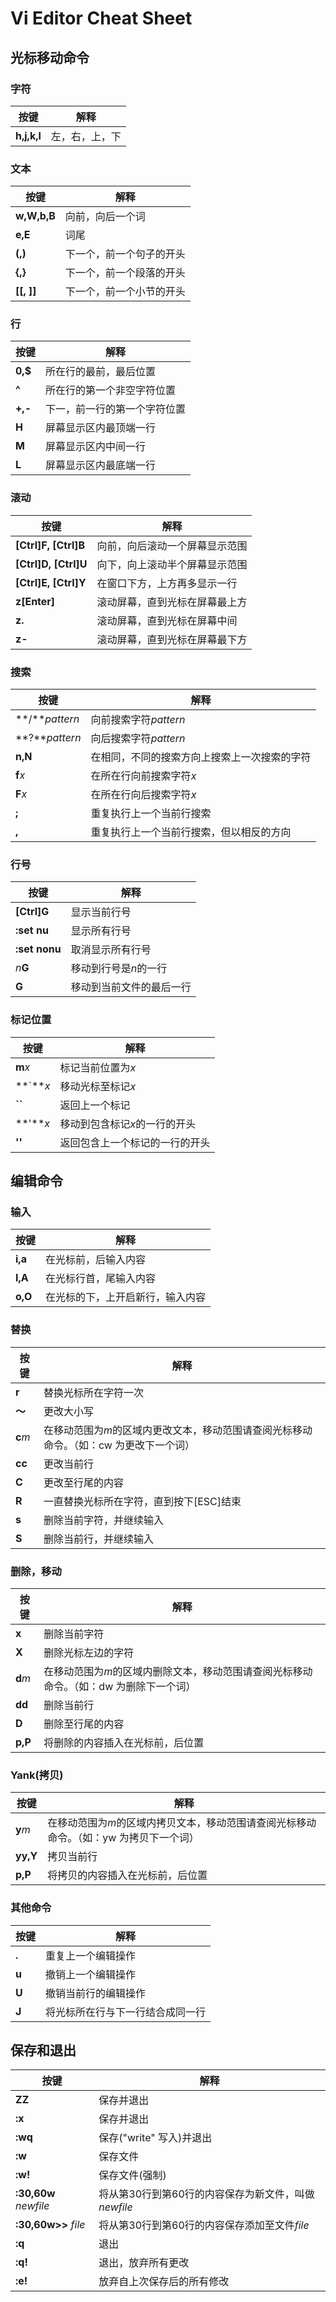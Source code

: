 # Vi Editor Cheat Sheet

## 光标移动命令
### 字符
| 按键 | 解释 |
|---|---|
| **h,j,k,l** | 左，右，上，下 |
### 文本
| 按键 | 解释 |
|---|---|
| **w,W,b,B** | 向前，向后一个词 |
| **e,E** | 词尾 |
| **(,)** | 下一个，前一个句子的开头 |
| **{,}** | 下一个，前一个段落的开头 |
| **[[, ]]** | 下一个，前一个小节的开头 |
### 行
| 按键 | 解释 |
|---|---|
| **0,$** | 所在行的最前，最后位置 |
| **^** | 所在行的第一个非空字符位置 |
| **+,-** | 下一，前一行的第一个字符位置 |
| **H** | 屏幕显示区内最顶端一行 |
| **M** | 屏幕显示区内中间一行 |
| **L** | 屏幕显示区内最底端一行 |
### 滚动
| 按键 | 解释 |
|---|---|
| **[Ctrl]F, [Ctrl]B** | 向前，向后滚动一个屏幕显示范围 |
| **[Ctrl]D, [Ctrl]U** | 向下，向上滚动半个屏幕显示范围 |
| **[Ctrl]E, [Ctrl]Y** | 在窗口下方，上方再多显示一行 |
| **z[Enter]** | 滚动屏幕，直到光标在屏幕最上方 |
| **z.** | 滚动屏幕，直到光标在屏幕中间 |
| **z-** | 滚动屏幕，直到光标在屏幕最下方 |
### 搜索
| 按键 | 解释 |
|---|---|
| **/***pattern* | 向前搜索字符*pattern* |
| **?***pattern* | 向后搜索字符*pattern* |
| **n,N** | 在相同，不同的搜索方向上搜索上一次搜索的字符 |
| **f***x* | 在所在行向前搜索字符*x* |
| **F***x* | 在所在行向后搜索字符*x* |
| **;** | 重复执行上一个当前行搜索 |
| **,** | 重复执行上一个当前行搜索，但以相反的方向 |
### 行号
| 按键 | 解释 |
|---|---|
| **[Ctrl]G** | 显示当前行号 |
| **:set nu** | 显示所有行号 |
| **:set nonu** | 取消显示所有行号 |
| *n***G** | 移动到行号是*n*的一行 |
| **G** | 移动到当前文件的最后一行 |
### 标记位置
| 按键 | 解释 |
|---|---|
| **m***x* | 标记当前位置为*x* |
| **`***x* | 移动光标至标记*x* |
| **``** | 返回上一个标记 |
| **'***x* | 移动到包含标记*x*的一行的开头 |
| **''** | 返回包含上一个标记的一行的开头 |

## 编辑命令
### 输入
| 按键 | 解释 |
|---|---|
| **i,a** | 在光标前，后输入内容 |
| **I,A** | 在光标行首，尾输入内容 |
| **o,O** | 在光标的下，上开启新行，输入内容 |
### 替换
| 按键 | 解释 |
|---|---|
| **r** | 替换光标所在字符一次 |
| **～** | 更改大小写 |
| **c***m* | 在移动范围为*m*的区域内更改文本，移动范围请查阅光标移动命令。（如：cw 为更改下一个词） |
| **cc** | 更改当前行 |
| **C** | 更改至行尾的内容 |
| **R** | 一直替换光标所在字符，直到按下[ESC]结束 |
| **s** | 删除当前字符，并继续输入 |
| **S** | 删除当前行，并继续输入 |
### 删除，移动
| 按键 | 解释 |
|---|---|
| **x** | 删除当前字符 |
| **X** | 删除光标左边的字符 |
| **d***m* | 在移动范围为*m*的区域内删除文本，移动范围请查阅光标移动命令。（如：dw 为删除下一个词） |
| **dd** | 删除当前行 |
| **D** | 删除至行尾的内容 |
| **p,P** | 将删除的内容插入在光标前，后位置 |
### Yank(拷贝)
| 按键 | 解释 |
|---|---|
| **y***m* | 在移动范围为*m*的区域内拷贝文本，移动范围请查阅光标移动命令。（如：yw 为拷贝下一个词） |
| **yy,Y** | 拷贝当前行 |
| **p,P** | 将拷贝的内容插入在光标前，后位置 |
### 其他命令
| 按键 | 解释 |
|---|---|
| **.** | 重复上一个编辑操作 |
| **u** | 撤销上一个编辑操作 |
| **U** | 撤销当前行的编辑操作 |
| **J** | 将光标所在行与下一行结合成同一行 |

## 保存和退出
| 按键 | 解释 |
|---|---|
| **ZZ** | 保存并退出 |
| **:x**  | 保存并退出 |
| **:wq** | 保存("write" 写入)并退出 |
| **:w** | 保存文件 |
| **:w!** | 保存文件(强制) |
| **:30,60w** *newfile* | 将从第30行到第60行的内容保存为新文件，叫做*newfile* |
| **:30,60w>>** *file* | 将从第30行到第60行的内容保存添加至文件*file* |
| **:q** | 退出 |
| **:q!** | 退出，放弃所有更改 |
| **:e!** | 放弃自上次保存后的所有修改 |
